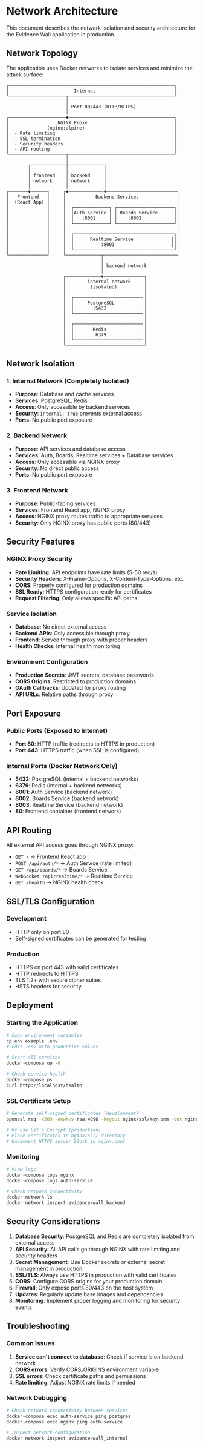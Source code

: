 # Network Architecture

This document describes the network isolation and security architecture for the Evidence Wall application in production.

## Network Topology

The application uses Docker networks to isolate services and minimize the attack surface:

```
┌─────────────────────────────────────────────────────────────┐
│                        Internet                             │
└─────────────────────┬───────────────────────────────────────┘
                      │
                      │ Port 80/443 (HTTP/HTTPS)
                      │
┌─────────────────────▼───────────────────────────────────────┐
│                  NGINX Proxy                                │
│              (nginx:alpine)                                 │
│  - Rate limiting                                            │
│  - SSL termination                                          │
│  - Security headers                                         │
│  - API routing                                              │
└─────────────────────┬───────────────────────────────────────┘
                      │
        ┌─────────────┼─────────────┐
        │             │             │
        │ frontend    │ backend     │
        │ network     │ network     │
        │             │             │
┌───────▼──────┐     ┌▼─────────────▼──────────────────────────┐
│   Frontend   │     │           Backend Services              │
│  (React App) │     │                                         │
│              │     │  ┌─────────────┐ ┌─────────────────────┐│
│              │     │  │Auth Service │ │ Boards Service      ││
│              │     │  │   :8001     │ │    :8002            ││
│              │     │  └─────────────┘ └─────────────────────┘│
│              │     │                                         │
│              │     │  ┌─────────────────────────────────────┐│
│              │     │  │      Realtime Service              ││
│              │     │  │          :8003                     ││
│              │     │  └─────────────────────────────────────┘│
└──────────────┘     └─────────────┬───────────────────────────┘
                                   │
                                   │ backend network
                                   │
                     ┌─────────────▼───────────────┐
                     │        internal network     │
                     │         (isolated)          │
                     │                             │
                     │  ┌─────────────────────────┐│
                     │  │     PostgreSQL          ││
                     │  │       :5432             ││
                     │  └─────────────────────────┘│
                     │                             │
                     │  ┌─────────────────────────┐│
                     │  │       Redis             ││
                     │  │       :6379             ││
                     │  └─────────────────────────┘│
                     └─────────────────────────────┘
```

## Network Isolation

### 1. Internal Network (Completely Isolated)

- **Purpose**: Database and cache services
- **Services**: PostgreSQL, Redis
- **Access**: Only accessible by backend services
- **Security**: `internal: true` prevents external access
- **Ports**: No public port exposure

### 2. Backend Network

- **Purpose**: API services and database access
- **Services**: Auth, Boards, Realtime services + Database services
- **Access**: Only accessible via NGINX proxy
- **Security**: No direct public access
- **Ports**: No public port exposure

### 3. Frontend Network

- **Purpose**: Public-facing services
- **Services**: Frontend React app, NGINX proxy
- **Access**: NGINX proxy routes traffic to appropriate services
- **Security**: Only NGINX proxy has public ports (80/443)

## Security Features

### NGINX Proxy Security

- **Rate Limiting**: API endpoints have rate limits (5-50 req/s)
- **Security Headers**: X-Frame-Options, X-Content-Type-Options, etc.
- **CORS**: Properly configured for production domains
- **SSL Ready**: HTTPS configuration ready for certificates
- **Request Filtering**: Only allows specific API paths

### Service Isolation

- **Database**: No direct external access
- **Backend APIs**: Only accessible through proxy
- **Frontend**: Served through proxy with proper headers
- **Health Checks**: Internal health monitoring

### Environment Configuration

- **Production Secrets**: JWT secrets, database passwords
- **CORS Origins**: Restricted to production domains
- **OAuth Callbacks**: Updated for proxy routing
- **API URLs**: Relative paths through proxy

## Port Exposure

### Public Ports (Exposed to Internet)

- **Port 80**: HTTP traffic (redirects to HTTPS in production)
- **Port 443**: HTTPS traffic (when SSL is configured)

### Internal Ports (Docker Network Only)

- **5432**: PostgreSQL (internal + backend networks)
- **6379**: Redis (internal + backend networks)
- **8001**: Auth Service (backend network)
- **8002**: Boards Service (backend network)
- **8003**: Realtime Service (backend network)
- **80**: Frontend container (frontend network)

## API Routing

All external API access goes through NGINX proxy:

- `GET /` → Frontend React app
- `POST /api/auth/*` → Auth Service (rate limited)
- `GET /api/boards/*` → Boards Service
- `WebSocket /api/realtime/*` → Realtime Service
- `GET /health` → NGINX health check

## SSL/TLS Configuration

### Development

- HTTP only on port 80
- Self-signed certificates can be generated for testing

### Production

- HTTPS on port 443 with valid certificates
- HTTP redirects to HTTPS
- TLS 1.2+ with secure cipher suites
- HSTS headers for security

## Deployment

### Starting the Application

```bash
# Copy environment variables
cp env.example .env
# Edit .env with production values

# Start all services
docker-compose up -d

# Check service health
docker-compose ps
curl http://localhost/health
```

### SSL Certificate Setup

```bash
# Generate self-signed certificates (development)
openssl req -x509 -newkey rsa:4096 -keyout nginx/ssl/key.pem -out nginx/ssl/cert.pem -days 365 -nodes

# Or use Let's Encrypt (production)
# Place certificates in nginx/ssl/ directory
# Uncomment HTTPS server block in nginx.conf
```

### Monitoring

```bash
# View logs
docker-compose logs nginx
docker-compose logs auth-service

# Check network connectivity
docker network ls
docker network inspect evidence-wall_backend
```

## Security Considerations

1. **Database Security**: PostgreSQL and Redis are completely isolated from external access
2. **API Security**: All API calls go through NGINX with rate limiting and security headers
3. **Secret Management**: Use Docker secrets or external secret management in production
4. **SSL/TLS**: Always use HTTPS in production with valid certificates
5. **CORS**: Configure CORS origins for your production domain
6. **Firewall**: Only expose ports 80/443 on the host system
7. **Updates**: Regularly update base images and dependencies
8. **Monitoring**: Implement proper logging and monitoring for security events

## Troubleshooting

### Common Issues

1. **Service can't connect to database**: Check if service is on backend network
2. **CORS errors**: Verify CORS_ORIGINS environment variable
3. **SSL errors**: Check certificate paths and permissions
4. **Rate limiting**: Adjust NGINX rate limits if needed

### Network Debugging

```bash
# Check network connectivity between services
docker-compose exec auth-service ping postgres
docker-compose exec nginx ping auth-service

# Inspect network configuration
docker network inspect evidence-wall_internal
```
